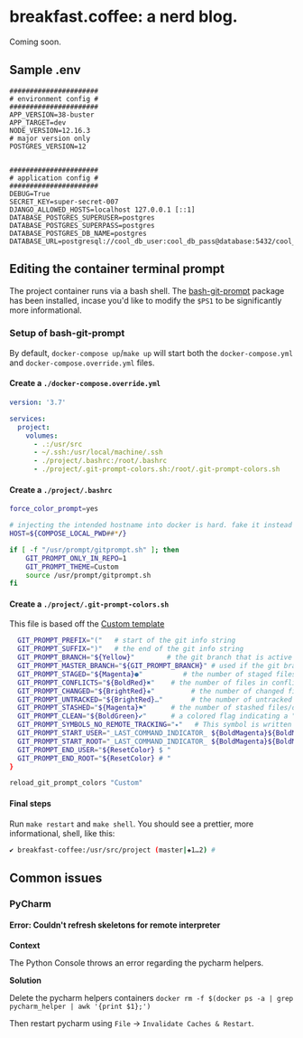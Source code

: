 # breakfast.coffee: a nerd blog. 

Coming soon.

## Sample .env

```
######################
# environment config #
######################
APP_VERSION=38-buster
APP_TARGET=dev
NODE_VERSION=12.16.3
# major version only
POSTGRES_VERSION=12


######################
# application config #
######################
DEBUG=True
SECRET_KEY=super-secret-007
DJANGO_ALLOWED_HOSTS=localhost 127.0.0.1 [::1]
DATABASE_POSTGRES_SUPERUSER=postgres
DATABASE_POSTGRES_SUPERPASS=postgres
DATABASE_POSTGRES_DB_NAME=postgres
DATABASE_URL=postgresql://cool_db_user:cool_db_pass@database:5432/cool_db_name
```

## Editing the container terminal prompt

The project container runs via a bash shell. The [bash-git-prompt](https://github.com/magicmonty/bash-git-prompt) package has been installed, incase you'd like to modify the `$PS1` to be significantly more informational.

### Setup of bash-git-prompt

By default, `docker-compose up`/`make up` will start both the `docker-compose.yml` and `docker-compose.override.yml` files. 

#### Create a `./docker-compose.override.yml`

```yaml
version: '3.7'

services:
  project:
    volumes:
      - .:/usr/src
      - ~/.ssh:/usr/local/machine/.ssh
      - ./project/.bashrc:/root/.bashrc
      - ./project/.git-prompt-colors.sh:/root/.git-prompt-colors.sh
```

#### Create a `./project/.bashrc`

```bash
force_color_prompt=yes

# injecting the intended hostname into docker is hard. fake it instead
HOST=${COMPOSE_LOCAL_PWD##*/}

if [ -f "/usr/prompt/gitprompt.sh" ]; then
    GIT_PROMPT_ONLY_IN_REPO=1
    GIT_PROMPT_THEME=Custom
    source /usr/prompt/gitprompt.sh
fi
```

#### Create a `./project/.git-prompt-colors.sh` 

This file is based off the [Custom template](https://github.com/magicmonty/bash-git-prompt/blob/master/themes/Custom.bgptemplate)

```bash
  GIT_PROMPT_PREFIX="("   # start of the git info string
  GIT_PROMPT_SUFFIX=")"   # the end of the git info string
  GIT_PROMPT_BRANCH="${Yellow}"        # the git branch that is active in the current directory
  GIT_PROMPT_MASTER_BRANCH="${GIT_PROMPT_BRANCH}" # used if the git branch that is active in the current directory is $GIT_PROMPT_MASTER_BRANCHES
  GIT_PROMPT_STAGED="${Magenta}●"          # the number of staged files/directories
  GIT_PROMPT_CONFLICTS="${BoldRed}✖"    # the number of files in conflict
  GIT_PROMPT_CHANGED="${BrightRed}✚"         # the number of changed files
  GIT_PROMPT_UNTRACKED="${BrightRed}…"       # the number of untracked files/dirs
  GIT_PROMPT_STASHED="${Magenta}⚑"      # the number of stashed files/dir
  GIT_PROMPT_CLEAN="${BoldGreen}✔"      # a colored flag indicating a "clean" repo
  GIT_PROMPT_SYMBOLS_NO_REMOTE_TRACKING="⭑"   # This symbol is written after the branch, if the branch is not tracked
  GIT_PROMPT_START_USER="_LAST_COMMAND_INDICATOR_ ${BoldMagenta}${BoldMagenta}${HOST}:${Cyan}\w${ResetColor}"
  GIT_PROMPT_START_ROOT="_LAST_COMMAND_INDICATOR_ ${BoldMagenta}${BoldMagenta}${HOST}:${Cyan}\w${ResetColor}"
  GIT_PROMPT_END_USER="${ResetColor} $ "
  GIT_PROMPT_END_ROOT="${ResetColor} # "
}

reload_git_prompt_colors "Custom"
```

#### Final steps

Run `make restart` and `make shell`. You should see a prettier, more informational, shell, like this:

```bash
✔ breakfast-coffee:/usr/src/project (master|✚1…2) # 
```

## Common issues

### PyCharm

#### Error: Couldn't refresh skeletons for remote interpreter

**Context**

The Python Console throws an error regarding the pycharm helpers.

**Solution**

Delete the pycharm helpers containers `docker rm -f $(docker ps -a | grep pycharm_helper | awk '{print $1};')`

Then restart pycharm using `File` -> `Invalidate Caches & Restart`.
